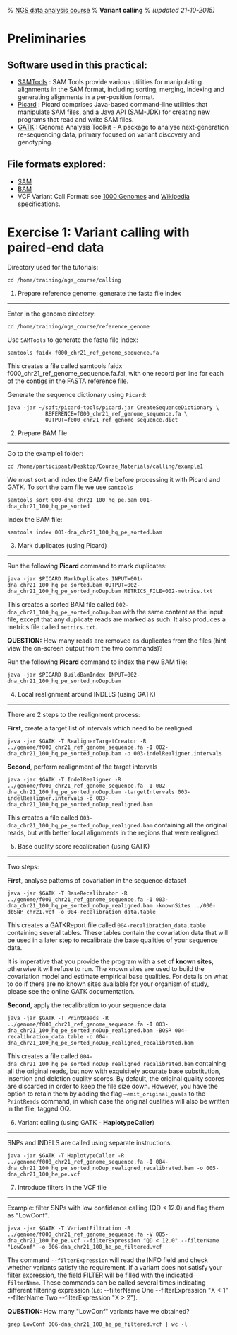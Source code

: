 % [NGS data analysis course](http://ngscourse.github.io/)
% __Variant calling__
% _(updated 21-10-2015)_

<!-- COMMON LINKS HERE -->

[SAMTools]: http://samtools.sourceforge.net/ "samtools"
[Picard]: http://picard.sourceforge.net/ "Picard"
[GATK]: http://www.broadinstitute.org/gatk/ "GATK"

Preliminaries
================================================================================

Software used in this practical:
--------------------------------

- [SAMTools] : SAM Tools provide various utilities for manipulating alignments in the SAM format, including sorting, merging, indexing and generating alignments in a per-position format.
- [Picard] : Picard comprises Java-based command-line utilities that manipulate SAM files, and a Java API (SAM-JDK) for creating new programs that read and write SAM files.
- [GATK] : Genome Analysis Toolkit - A package to analyse next-generation re-sequencing data, primary focused on variant discovery and genotyping.


File formats explored:
----------------------

- [SAM](http://samtools.sourceforge.net/SAMv1.pdf)
- [BAM](http://www.broadinstitute.org/igv/bam)
- VCF Variant Call Format: see [1000 Genomes](http://www.1000genomes.org/wiki/analysis/variant-call-format/vcf-variant-call-format-version-42) and [Wikipedia](http://en.wikipedia.org/wiki/Variant_Call_Format) specifications.


Exercise 1: Variant calling with paired-end data
================================================================================

Directory used for the tutorials:

<!--    cd /home/participant/Desktop/Course_Materials/calling -->

    cd /home/training/ngs_course/calling


1. Prepare reference genome: generate the fasta file index
--------------------------------------------------------------------------------
Enter in the genome directory:

    cd /home/training/ngs_course/reference_genome

Use ``SAMTools`` to generate the fasta file index:

    samtools faidx f000_chr21_ref_genome_sequence.fa

This creates a file called samtools faidx f000_chr21_ref_genome_sequence.fa.fai, with one record per line for each of the contigs in the FASTA reference file.


Generate the sequence dictionary using ``Picard``:

<!--    java -jar $PICARD CreateSequenceDictionary REFERENCE=f000_chr21_ref_genome_sequence.fa OUTPUT=f000_chr21_ref_genome_sequence.dict -->

    java -jar ~/soft/picard-tools/picard.jar CreateSequenceDictionary \
				REFERENCE=f000_chr21_ref_genome_sequence.fa \
				OUTPUT=f000_chr21_ref_genome_sequence.dict


2. Prepare BAM file
--------------------------------------------------------------------------------

Go to the example1 folder:

    cd /home/participant/Desktop/Course_Materials/calling/example1

<!-- The **read group** information is key for downstream GATK functionality. The GATK will not work without a read group tag. Make sure to enter as much metadata as you know about your data in the read group fields provided. For more information about all the possible fields in the @RG tag, take a look at the SAM specification.

    AddOrReplaceReadGroups.jar I=f000-dna_100_high_pe.bam O=f010-dna_100_high_pe_fixRG.bam RGID=group1 RGLB=lib1 RGPL=illumina RGSM=sample1 RGPU=unit1

-->

We must sort and index the BAM file before processing it with Picard and GATK. To sort the bam file we use ``samtools``

    samtools sort 000-dna_chr21_100_hq_pe.bam 001-dna_chr21_100_hq_pe_sorted

Index the BAM file:

    samtools index 001-dna_chr21_100_hq_pe_sorted.bam


3. Mark duplicates (using Picard)
--------------------------------------------------------------------------------

Run the following **Picard** command to mark duplicates:

    java -jar $PICARD MarkDuplicates INPUT=001-dna_chr21_100_hq_pe_sorted.bam OUTPUT=002-dna_chr21_100_hq_pe_sorted_noDup.bam METRICS_FILE=002-metrics.txt

This creates a sorted BAM file called ``002-dna_chr21_100_hq_pe_sorted_noDup.bam`` with the same content as the input file, except that any duplicate reads are marked as such. It also produces a metrics file called ``metrics.txt``.

**QUESTION:** How many reads are removed as duplicates from the files (hint view the on-screen output from the two commands)?

Run the following **Picard** command to index the new BAM file:

    java -jar $PICARD BuildBamIndex INPUT=002-dna_chr21_100_hq_pe_sorted_noDup.bam


4. Local realignment around INDELS (using GATK)
--------------------------------------------------------------------------------

There are 2 steps to the realignment process:

**First**, create a target list of intervals which need to be realigned
  
    java -jar $GATK -T RealignerTargetCreator -R ../genome/f000_chr21_ref_genome_sequence.fa -I 002-dna_chr21_100_hq_pe_sorted_noDup.bam -o 003-indelRealigner.intervals

**Second**, perform realignment of the target intervals

    java -jar $GATK -T IndelRealigner -R ../genome/f000_chr21_ref_genome_sequence.fa -I 002-dna_chr21_100_hq_pe_sorted_noDup.bam -targetIntervals 003-indelRealigner.intervals -o 003-dna_chr21_100_hq_pe_sorted_noDup_realigned.bam

This creates a file called ``003-dna_chr21_100_hq_pe_sorted_noDup_realigned.bam`` containing all the original reads, but with better local alignments in the regions that were realigned.


5. Base quality score recalibration (using GATK)
--------------------------------------------------------------------------------

Two steps:

**First**, analyse patterns of covariation in the sequence dataset

    java -jar $GATK -T BaseRecalibrator -R ../genome/f000_chr21_ref_genome_sequence.fa -I 003-dna_chr21_100_hq_pe_sorted_noDup_realigned.bam -knownSites ../000-dbSNP_chr21.vcf -o 004-recalibration_data.table

This creates a GATKReport file called ``004-recalibration_data.table`` containing several tables. These tables contain the covariation data that will be used in a later step to recalibrate the base qualities of your sequence data.

It is imperative that you provide the program with a set of **known sites**, otherwise it will refuse to run. The known sites are used to build the covariation model and estimate empirical base qualities. For details on what to do if there are no known sites available for your organism of study, please see the online GATK documentation.

**Second**, apply the recalibration to your sequence data

    java -jar $GATK -T PrintReads -R ../genome/f000_chr21_ref_genome_sequence.fa -I 003-dna_chr21_100_hq_pe_sorted_noDup_realigned.bam -BQSR 004-recalibration_data.table -o 004-dna_chr21_100_hq_pe_sorted_noDup_realigned_recalibrated.bam

This creates a file called ``004-dna_chr21_100_hq_pe_sorted_noDup_realigned_recalibrated.bam`` containing all the original reads, but now with exquisitely accurate base substitution, insertion and deletion quality scores. By default, the original quality scores are discarded in order to keep the file size down. However, you have the option to retain them by adding the flag ``–emit_original_quals`` to the ``PrintReads`` command, in which case the original qualities will also be written in the file, tagged OQ.


6. Variant calling (using GATK - **HaplotypeCaller**)
--------------------------------------------------------------------------------

SNPs and INDELS are called using separate instructions.

    java -jar $GATK -T HaplotypeCaller -R ../genome/f000_chr21_ref_genome_sequence.fa -I 004-dna_chr21_100_hq_pe_sorted_noDup_realigned_recalibrated.bam -o 005-dna_chr21_100_he_pe.vcf

<!--
Code using UnifiedGenotyper
**SNP calling**

    java -jar ../gatk/GenomeAnalysisTK.jar -T UnifiedGenotyper -R ../genome/f000_chr21_ref_genome_sequence.fa -I 004-dna_chr21_100_hq_pe_sorted_noDup_realigned_recalibrated.bam -glm SNP -o 005-dna_chr21_100_he_pe_snps.vcf

**INDEL calling**

    java -jar ../gatk/GenomeAnalysisTK.jar -T UnifiedGenotyper -R ../genome/f000_chr21_ref_genome_sequence.fa -I 004-dna_chr21_100_hq_pe_sorted_noDup_realigned_recalibrated.bam -glm INDEL -o 005-dna_chr21_100_hq_pe_indel.vcf
-->

7. Introduce filters in the VCF file
--------------------------------------------------------------------------------

Example: filter SNPs with low confidence calling (QD < 12.0) and flag them as "LowConf".

    java -jar $GATK -T VariantFiltration -R ../genome/f000_chr21_ref_genome_sequence.fa -V 005-dna_chr21_100_he_pe.vcf --filterExpression "QD < 12.0" --filterName "LowConf" -o 006-dna_chr21_100_he_pe_filtered.vcf

The command ``--filterExpression`` will read the INFO field and check whether variants satisfy the requirement. If a variant does not satisfy your filter expression, the field FILTER will be filled with the indicated ``--filterName``. These commands can be called several times indicating different filtering expression (i.e: --filterName One --filterExpression "X < 1" --filterName Two --filterExpression "X > 2").

**QUESTION:** How many "LowConf" variants have we obtained?

    grep LowConf 006-dna_chr21_100_he_pe_filtered.vcf | wc -l

